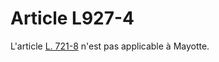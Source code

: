 # Article L927-4

<p>L'article <a href='/affichCodeArticle.do?cidTexte=LEGITEXT000005634379&idArticle=LEGIARTI000030994342&dateTexte=&categorieLien=cid' title='Code de commerce - art. L721-8 (V)'>L. 721-8</a> n'est pas applicable à Mayotte.</p>